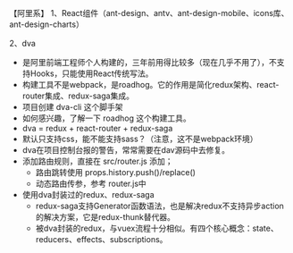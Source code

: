 【阿里系】
1、React组件（ant-design、antv、ant-design-mobile、icons库、ant-design-charts）

2、dva
- 是阿里前端工程师个人构建的，三年前用得比较多（现在几乎不用了），不支持Hooks，只能使用React传统写法。
- 构建工具不是webpack，是roadhog。它的作用是简化redux架构、react-router集成、redux-saga集成。
- 项目创建 dva-cli 这个脚手架
- 如何感兴趣，了解一下  roadhog 这个构建工具。
- dva = redux + react-router + redux-saga
- 默认只支持css，能不能支持sass？（注意，这不是webpack环境）
- dva在项目控制台报的警告，常常需要在dav源码中去修复。
- 添加路由规则，直接在 src/router.js 添加；
  - 路由跳转使用 props.history.push()/replace()
  - 动态路由传参，参考 router.js中 <Route path='/user/info/:id' />
- 使用dva封装过的redux、redux-saga
  - redux-saga支持Generator函数语法，也是解决redux不支持异步action的解决方案，它是redux-thunk替代器。
  - 被dva封装的redux，与vuex流程十分相似。有四个核心概念：state、reducers、effects、subscriptions。
